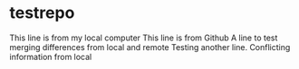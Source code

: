 # testrepo
This line is from my local computer
This line is from Github
A line to test merging differences from local and remote
Testing another line.
Conflicting information from local